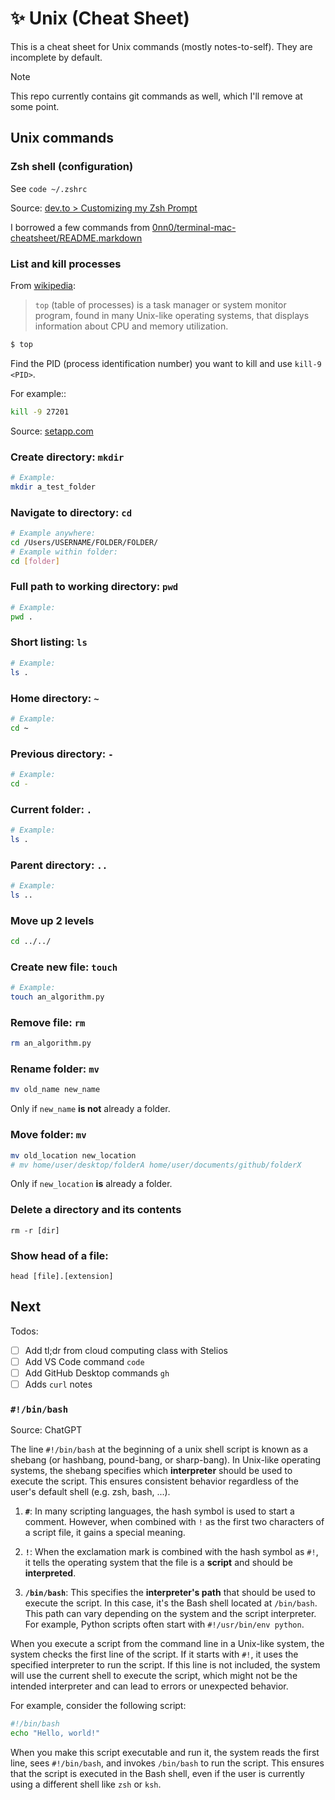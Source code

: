# ✨ Unix (Cheat Sheet)

This is a cheat sheet for Unix commands (mostly notes-to-self). They are incomplete by default.

> [!NOTE]  
> This repo currently contains git commands as well, which I'll remove at some point.

## Unix commands

### Zsh shell (configuration)

See `code ~/.zshrc`

Source: [dev.to > Customizing my Zsh Prompt](https://dev.to/cassidoo/customizing-my-zsh-prompt-3417)

I borrowed a few commands from
[0nn0/terminal-mac-cheatsheet/README.markdown](https://github.com/0nn0/terminal-mac-cheatsheet)

### List and kill processes

From [wikipedia](<https://en.wikipedia.org/wiki/Top_(software)>):

> `top` (table of processes) is a task manager or system monitor program, found in many Unix-like
> operating systems, that displays information about CPU and memory utilization.

```sh
$ top
```

Find the PID (process identification number) you want to kill and use `kill-9 <PID>`.

For example::

```sh
kill -9 27201
```

Source: [setapp.com](https://setapp.com/how-to/how-to-view-and-kill-processes-on-mac)

### Create directory: `mkdir`

```bash
# Example:
mkdir a_test_folder
```

### Navigate to directory: `cd`

```bash
# Example anywhere:
cd /Users/USERNAME/FOLDER/FOLDER/
# Example within folder:
cd [folder]
```

### Full path to working directory: `pwd`

```bash
# Example:
pwd .
```

### Short listing: `ls`

```bash
# Example:
ls .
```

### Home directory: `~`

```bash
# Example:
cd ~
```

### Previous directory: `-`

```bash
# Example:
cd -
```

### Current folder: `.`

```bash
# Example:
ls .
```

### Parent directory: `..`

```bash
# Example:
ls ..
```

### Move up 2 levels

```bash
cd ../../
```

### Create new file: `touch`

```bash
# Example:
touch an_algorithm.py
```

### Remove file: `rm`

```bash
rm an_algorithm.py
```

### Rename folder: `mv`

```bash
mv old_name new_name
```

Only if `new_name` **is not** already a folder.

### Move folder: `mv`

```bash
mv old_location new_location
# mv home/user/desktop/folderA home/user/documents/github/folderX
```

Only if `new_location` **is** already a folder.

### Delete a directory and its contents

`rm -r [dir]`

### Show head of a file:

`head [file].[extension]`

## Next

Todos:

- [ ] Add tl;dr from cloud computing class with Stelios
- [ ] Add VS Code command `code`
- [ ] Add GitHub Desktop commands `gh`
- [ ] Adds `curl` notes

### `#!/bin/bash`

Source: ChatGPT

The line `#!/bin/bash` at the beginning of a unix shell script is known as a shebang (or hashbang,
pound-bang, or sharp-bang). In Unix-like operating systems, the shebang specifies which
**interpreter** should be used to execute the script. This ensures consistent behavior regardless of
the user's default shell (e.g. zsh, bash, ...).

1. **`#`**: In many scripting languages, the hash symbol is used to start a comment. However, when
   combined with `!` as the first two characters of a script file, it gains a special meaning.

2. **`!`**: When the exclamation mark is combined with the hash symbol as `#!`, it tells the
   operating system that the file is a **script** and should be **interpreted**.

3. **`/bin/bash`**: This specifies the **interpreter's path** that should be used to execute the
   script. In this case, it's the Bash shell located at `/bin/bash`. This path can vary depending on
   the system and the script interpreter. For example, Python scripts often start with
   `#!/usr/bin/env python`.

When you execute a script from the command line in a Unix-like system, the system checks the first
line of the script. If it starts with `#!`, it uses the specified interpreter to run the script. If
this line is not included, the system will use the current shell to execute the script, which might
not be the intended interpreter and can lead to errors or unexpected behavior.

For example, consider the following script:

```sh
#!/bin/bash
echo "Hello, world!"
```

When you make this script executable and run it, the system reads the first line, sees
`#!/bin/bash`, and invokes `/bin/bash` to run the script. This ensures that the script is executed
in the Bash shell, even if the user is currently using a different shell like `zsh` or `ksh`.
